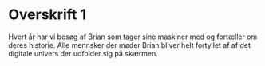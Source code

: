 <!-- BEGIN ARISE ------------------------------
Title:: "Brian kommer"

Author:: "Retro Game Days"
Description:: "Most awesome"
Language:: "da"
Thumbnail:: ""
Published Date:: "2025-05-02"
Modified Date:: "2025-05-02"

---- END ARISE \\ DO NOT MODIFY THIS LINE ---->

# Overskrift 1

Hvert år har vi besøg af Brian som tager sine maskiner med og fortæller om deres historie. Alle mennsker der møder Brian bliver helt fortyllet af af det digitale univers der udfolder sig på skærmen.
